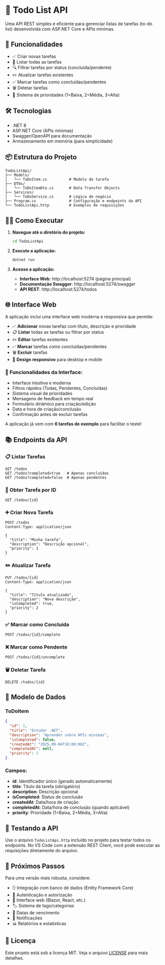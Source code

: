 # 📝 Todo List API

Uma API REST simples e eficiente para gerenciar listas de tarefas (to-do list) desenvolvida com ASP.NET Core e APIs mínimas.

## 🚀 Funcionalidades

- ✅ Criar novas tarefas
- 📖 Listar todas as tarefas
- 🔍 Filtrar tarefas por status (concluída/pendente)
- ✏️ Atualizar tarefas existentes
- ✅ Marcar tarefas como concluídas/pendentes
- 🗑️ Deletar tarefas
- 🎯 Sistema de prioridades (1=Baixa, 2=Média, 3=Alta)

## 🛠️ Tecnologias

- .NET 8
- ASP.NET Core (APIs mínimas)
- Swagger/OpenAPI para documentação
- Armazenamento em memória (para simplicidade)

## 📦 Estrutura do Projeto

```
TodoListApi/
├── Models/
│   └── ToDoItem.cs          # Modelo da tarefa
├── DTOs/
│   └── ToDoItemDto.cs       # Data Transfer Objects
├── Services/
│   └── ToDoService.cs       # Lógica de negócio
├── Program.cs               # Configuração e endpoints da API
└── TodoListApi.http         # Exemplos de requisições
```

## 🏃‍♂️ Como Executar

1. **Navegue até o diretório do projeto:**
   ```bash
   cd TodoListApi
   ```

2. **Execute a aplicação:**
   ```bash
   dotnet run
   ```

3. **Acesse a aplicação:**
   - **Interface Web**: http://localhost:5274 (página principal)
   - **Documentação Swagger**: http://localhost:5274/swagger
   - **API REST**: http://localhost:5274/todos

## 🌐 Interface Web

A aplicação inclui uma interface web moderna e responsiva que permite:

- ✅ **Adicionar** novas tarefas com título, descrição e prioridade
- 📋 **Listar** todas as tarefas ou filtrar por status
- ✏️ **Editar** tarefas existentes
- ✅ **Marcar** tarefas como concluídas/pendentes
- 🗑️ **Excluir** tarefas
- 📱 **Design responsivo** para desktop e mobile

### 🎯 Funcionalidades da Interface:
- Interface intuitiva e moderna
- Filtros rápidos (Todas, Pendentes, Concluídas)
- Sistema visual de prioridades
- Mensagens de feedback em tempo real
- Formulário dinâmico para criação/edição
- Data e hora de criação/conclusão
- Confirmação antes de excluir tarefas

A aplicação já vem com **6 tarefas de exemplo** para facilitar o teste!

## 📚 Endpoints da API

### 📋 Listar Tarefas
```http
GET /todos
GET /todos?completed=true   # Apenas concluídas
GET /todos?completed=false  # Apenas pendentes
```

### 👀 Obter Tarefa por ID
```http
GET /todos/{id}
```

### ➕ Criar Nova Tarefa
```http
POST /todos
Content-Type: application/json

{
  "title": "Minha tarefa",
  "description": "Descrição opcional",
  "priority": 1
}
```

### ✏️ Atualizar Tarefa
```http
PUT /todos/{id}
Content-Type: application/json

{
  "title": "Título atualizado",
  "description": "Nova descrição",
  "isCompleted": true,
  "priority": 2
}
```

### ✅ Marcar como Concluída
```http
POST /todos/{id}/complete
```

### ❌ Marcar como Pendente
```http
POST /todos/{id}/uncomplete
```

### 🗑️ Deletar Tarefa
```http
DELETE /todos/{id}
```

## 📄 Modelo de Dados

### ToDoItem
```json
{
  "id": 1,
  "title": "Estudar .NET",
  "description": "Aprender sobre APIs mínimas",
  "isCompleted": false,
  "createdAt": "2025-09-04T10:00:00Z",
  "completedAt": null,
  "priority": 2
}
```

### Campos:
- **id**: Identificador único (gerado automaticamente)
- **title**: Título da tarefa (obrigatório)
- **description**: Descrição opcional
- **isCompleted**: Status de conclusão
- **createdAt**: Data/hora de criação
- **completedAt**: Data/hora de conclusão (quando aplicável)
- **priority**: Prioridade (1=Baixa, 2=Média, 3=Alta)

## 🧪 Testando a API

Use o arquivo `TodoListApi.http` incluído no projeto para testar todos os endpoints. No VS Code com a extensão REST Client, você pode executar as requisições diretamente do arquivo.

## 🔄 Próximos Passos

Para uma versão mais robusta, considere:

- 🗄️ Integração com banco de dados (Entity Framework Core)
- 🔐 Autenticação e autorização
- 📱 Interface web (Blazor, React, etc.)
- 🏷️ Sistema de tags/categorias
- 📅 Datas de vencimento
- 🔔 Notificações
- 📊 Relatórios e estatísticas

## 📝 Licença

Este projeto está sob a licença MIT. Veja o arquivo [LICENSE](LICENSE) para mais detalhes.